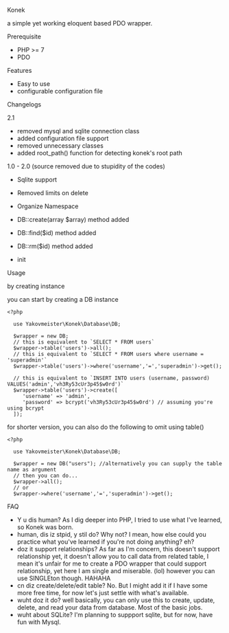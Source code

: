 Konek

a simple yet working eloquent based PDO wrapper.



Prerequisite

- PHP >= 7
- PDO
  

Features

- Easy to use
- configurable configuration file
  

Changelogs

2.1

- removed mysql and sqlite connection class
- added configuration file support
- removed unnecessary classes
- added root_path() function for detecting konek's root path

1.0 - 2.0 (source removed due to stupidity of the codes)

- Sqlite support
- Removed limits on delete
- Organize Namespace
- DB::create(array $array) method added
- DB::find($id) method added
- DB::rm($id) method added

- init

Usage

by creating instance

you can start by creating a DB instance

    <?php
      
      use Yakovmeister\Konek\Database\DB;
    
      $wrapper = new DB;
      // this is equivalent to `SELECT * FROM users`
      $wrapper->table('users')->all();
      // this is equivalent to `SELECT * FROM users where username = 'superadmin'`
      $wrapper->table('users')->where('username','=','superadmin')->get();
      
      // this is equivalent to `INSERT INTO users (username, password) VALUES('admin','vh3Ry53cUr3p45$w0rd')`
      $wrapper->table('users')->create([
         'username' => 'admin',
         'password' => bcrypt('vh3Ry53cUr3p45$w0rd') // assuming you're using bcrypt
      ]);
    

for shorter version, you can also do the following to omit using table()

    <?php
      
      use Yakovmeister\Konek\Database\DB;
    
      $wrapper = new DB("users"); //alternatively you can supply the table name as argument
      // then you can do...
      $wrapper->all();
      // or 
      $wrapper->where('username','=','superadmin')->get();



FAQ

- Y u dis human? As I dig deeper into PHP, I tried to use what I've learned, so Konek was born.
- human, dis iz stpid, y stil do? Why not? I mean, how else could you practice what you've learned if you're not doing anything? eh?
- doz it support relationships? As far as I'm concern, this doesn't support relationship yet, it doesn't allow you to call data from related table, I mean it's unfair for me to create a PDO wrapper that could support relationship, yet here I am single and miserable. (lol) however you can use SINGLEton though. HAHAHA
- cn diz create/delete/edit table? No. But I might add it if I have some more free time, for now let's just settle with what's available.
- wuht doz it do? well basically, you can only use this to create, update, delete, and read your data from database. Most of the basic jobs.
- wuht about SQLite? I'm planning to suppport sqlite, but for now, have fun with Mysql. 
